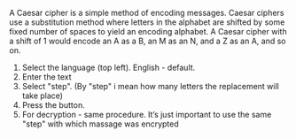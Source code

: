 A Caesar cipher is a simple method of encoding messages. Caesar ciphers use a substitution method where letters in the alphabet are shifted by some fixed number of spaces to yield an encoding alphabet.
A Caesar cipher with a shift of 1 would encode an A as a B, an M as an N, and a Z as an A, and so on.


1. Select the language (top left). English - default.
2. Enter the text
3. Select "step". (By "step" i mean how many letters the replacement will take place)
4. Press the button.
5. For decryption - same procedure. It’s just important to use the same "step" with which massage was encrypted
